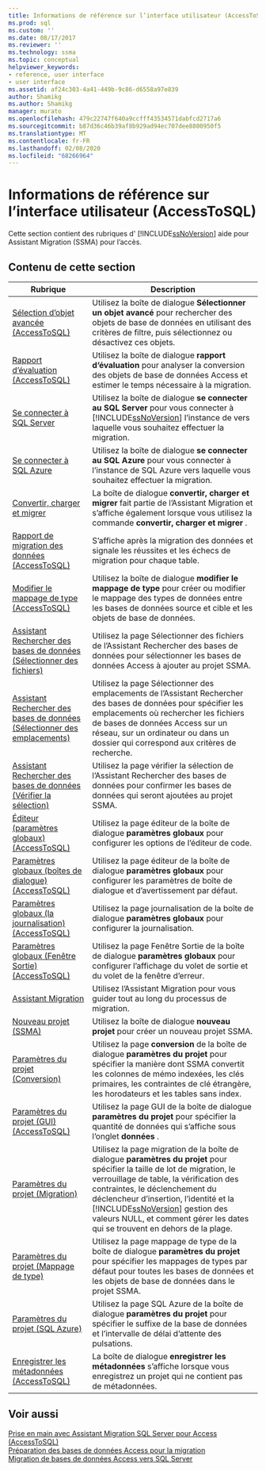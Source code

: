 ```yaml
---
title: Informations de référence sur l’interface utilisateur (AccessToSQL) | Microsoft Docs
ms.prod: sql
ms.custom: ''
ms.date: 08/17/2017
ms.reviewer: ''
ms.technology: ssma
ms.topic: conceptual
helpviewer_keywords:
- reference, user interface
- user interface
ms.assetid: af24c303-4a41-449b-9c86-d6558a97e839
author: Shamikg
ms.author: Shamikg
manager: murato
ms.openlocfilehash: 479c22747f640a9ccfff43534571dabfcd2717a6
ms.sourcegitcommit: b87d36c46b39af8b929ad94ec707dee8800950f5
ms.translationtype: MT
ms.contentlocale: fr-FR
ms.lasthandoff: 02/08/2020
ms.locfileid: "68266964"
---
```

# <a name="user-interface-reference-accesstosql"></a>Informations de référence sur l’interface utilisateur (AccessToSQL)
Cette section contient des rubriques d' [!INCLUDE[ssNoVersion](../../includes/ssnoversion-md.md)] aide pour Assistant Migration (SSMA) pour l’accès.  
  
## <a name="in-this-section"></a>Contenu de cette section  
  
|Rubrique|Description|  
|---------|---------------|  
|[Sélection d’objet avancée &#40;AccessToSQL&#41;](../../ssma/access/advanced-object-selection-accesstosql.md)|Utilisez la boîte de dialogue **Sélectionner un objet avancé** pour rechercher des objets de base de données en utilisant des critères de filtre, puis sélectionnez ou désactivez ces objets.|  
|[Rapport d’évaluation &#40;AccessToSQL&#41;](../../ssma/access/assessment-report-accesstosql.md)|Utilisez la boîte de dialogue **rapport d’évaluation** pour analyser la conversion des objets de base de données Access et estimer le temps nécessaire à la migration.|  
|[Se connecter à SQL Server](https://msdn.microsoft.com/ceb77a97-d6d5-4a92-90a6-342e97d12b54)|Utilisez la boîte de dialogue **se connecter au SQL Server** pour vous connecter à [!INCLUDE[ssNoVersion](../../includes/ssnoversion-md.md)] l’instance de vers laquelle vous souhaitez effectuer la migration.|  
|[Se connecter à SQL Azure](connect-to-azure-sql-db-accesstosql.md)|Utilisez la boîte de dialogue **se connecter au SQL Azure** pour vous connecter à l’instance de SQL Azure vers laquelle vous souhaitez effectuer la migration.|  
|[Convertir, charger et migrer](https://msdn.microsoft.com/4ec83e96-88a5-4b7b-8d5a-f3429d9a936b)|La boîte de dialogue **convertir, charger et migrer** fait partie de l’Assistant Migration et s’affiche également lorsque vous utilisez la commande **convertir, charger et migrer** .|  
|[Rapport de migration des données &#40;AccessToSQL&#41;](../../ssma/access/data-migration-report-accesstosql.md)|S’affiche après la migration des données et signale les réussites et les échecs de migration pour chaque table.|  
|[Modifier le mappage de type &#40;AccessToSQL&#41;](../../ssma/access/edit-type-mapping-accesstosql.md)|Utilisez la boîte de dialogue **modifier le mappage de type** pour créer ou modifier le mappage des types de données entre les bases de données source et cible et les objets de base de données.|  
|[Assistant Rechercher des bases de données (Sélectionner des fichiers)](https://msdn.microsoft.com/2f574a34-4bab-40a4-89a8-ad4907ffc3fd)|Utilisez la page Sélectionner des fichiers de l’Assistant Rechercher des bases de données pour sélectionner les bases de données Access à ajouter au projet SSMA.|  
|[Assistant Rechercher des bases de données (Sélectionner des emplacements)](https://msdn.microsoft.com/00b2d32a-998b-47a7-b25c-589b5bd6777a)|Utilisez la page Sélectionner des emplacements de l’Assistant Rechercher des bases de données pour spécifier les emplacements où rechercher les fichiers de bases de données Access sur un réseau, sur un ordinateur ou dans un dossier qui correspond aux critères de recherche.|  
|[Assistant Rechercher des bases de données (Vérifier la sélection)](https://msdn.microsoft.com/62e20e03-50cc-4ac8-8072-524d194d2ec3)|Utilisez la page vérifier la sélection de l’Assistant Rechercher des bases de données pour confirmer les bases de données qui seront ajoutées au projet SSMA.|  
|[Éditeur &#40;paramètres globaux&#41; &#40;AccessToSQL&#41;](../../ssma/access/global-settings-editor-accesstosql.md)|Utilisez la page éditeur de la boîte de dialogue **paramètres globaux** pour configurer les options de l’éditeur de code.|  
|[Paramètres globaux &#40;boîtes de dialogue&#41; &#40;AccessToSQL&#41;](../../ssma/access/global-settings-dialogs-accesstosql.md)|Utilisez la page éditeur de la boîte de dialogue **paramètres globaux** pour configurer les paramètres de boîte de dialogue et d’avertissement par défaut.|  
|[Paramètres globaux &#40;la journalisation&#41; &#40;AccessToSQL&#41;](../../ssma/access/global-settings-logging-accesstosql.md)|Utilisez la page journalisation de la boîte de dialogue **paramètres globaux** pour configurer la journalisation.|  
|[Paramètres globaux &#40;Fenêtre Sortie&#41; &#40;AccessToSQL&#41;](../../ssma/access/global-settings-output-window-accesstosql.md)|Utilisez la page Fenêtre Sortie de la boîte de dialogue **paramètres globaux** pour configurer l’affichage du volet de sortie et du volet de la fenêtre d’erreur.|  
|[Assistant Migration](migration-wizard-accesstosql.md)|Utilisez l’Assistant Migration pour vous guider tout au long du processus de migration.|  
|[Nouveau projet (SSMA)](https://msdn.microsoft.com/ca294f6d-eeb5-42ca-9306-156281a3f0f3)|Utilisez la boîte de dialogue **nouveau projet** pour créer un nouveau projet SSMA.|  
|[Paramètres du projet (Conversion)](https://msdn.microsoft.com/bcebc635-c638-4ddb-924c-b9ccfef86388)|Utilisez la page **conversion** de la boîte de dialogue **paramètres du projet** pour spécifier la manière dont SSMA convertit les colonnes de mémo indexées, les clés primaires, les contraintes de clé étrangère, les horodateurs et les tables sans index.|  
|[Paramètres du projet &#40;GUI&#41; &#40;AccessToSQL&#41;](../../ssma/access/project-settings-gui-accesstosql.md)|Utilisez la page GUI de la boîte de dialogue **paramètres du projet** pour spécifier la quantité de données qui s’affiche sous l’onglet **données** .|  
|[Paramètres du projet (Migration)](https://msdn.microsoft.com/4caebc9c-8680-4b99-a8fa-89c43161c95d)|Utilisez la page migration de la boîte de dialogue **paramètres du projet** pour spécifier la taille de lot de migration, le verrouillage de table, la vérification des contraintes, le déclenchement du déclencheur d’insertion, l’identité et la [!INCLUDE[ssNoVersion](../../includes/ssnoversion-md.md)] gestion des valeurs NULL, et comment gérer les dates qui se trouvent en dehors de la plage.|  
|[Paramètres du projet (Mappage de type)](https://msdn.microsoft.com/b87b9683-abed-4677-8c50-18bdba704655)|Utilisez la page mappage de type de la boîte de dialogue **paramètres du projet** pour spécifier les mappages de types par défaut pour toutes les bases de données et les objets de base de données dans le projet SSMA.|  
|[Paramètres du projet (SQL Azure)](https://msdn.microsoft.com/bbb8a204-d0e4-4f0b-9709-271feb1f136e)|Utilisez la page SQL Azure de la boîte de dialogue **paramètres du projet** pour spécifier le suffixe de la base de données et l’intervalle de délai d’attente des pulsations.|  
|[Enregistrer les métadonnées &#40;AccessToSQL&#41;](../../ssma/access/save-metadata-accesstosql.md)|La boîte de dialogue **enregistrer les métadonnées** s’affiche lorsque vous enregistrez un projet qui ne contient pas de métadonnées.|  
  
## <a name="see-also"></a>Voir aussi  
[Prise en main avec Assistant Migration SQL Server pour Access &#40;AccessToSQL&#41;](../../ssma/access/getting-started-with-sql-server-migration-assistant-for-access-accesstosql.md)  
[Préparation des bases de données Access pour la migration](preparing-access-databases-for-migration-accesstosql.md)  
[Migration de bases de données Access vers SQL Server](migrating-access-databases-to-sql-server-azure-sql-db-accesstosql.md)  
  
